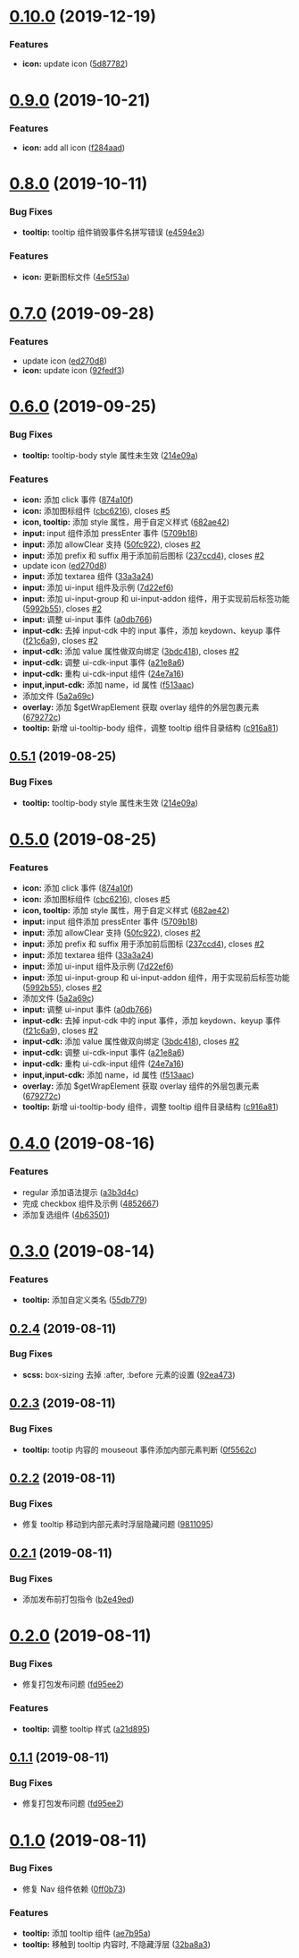 # [0.10.0](https://github.com/lleohao/mammut-ui/compare/v0.9.0...v0.10.0) (2019-12-19)


### Features

* **icon:** update icon ([5d87782](https://github.com/lleohao/mammut-ui/commit/5d877826a757ddd2fa77f736afb6d48f33c88df2))



# [0.9.0](https://github.com/lleohao/mammut-ui/compare/v0.8.0...v0.9.0) (2019-10-21)


### Features

* **icon:** add all icon ([f284aad](https://github.com/lleohao/mammut-ui/commit/f284aad))



# [0.8.0](https://github.com/lleohao/mammut-ui/compare/v0.7.0...v0.8.0) (2019-10-11)


### Bug Fixes

* **tooltip:** tooltip 组件销毁事件名拼写错误 ([e4594e3](https://github.com/lleohao/mammut-ui/commit/e4594e3))


### Features

* **icon:** 更新图标文件 ([4e5f53a](https://github.com/lleohao/mammut-ui/commit/4e5f53a))



# [0.7.0](https://github.com/lleohao/mammut-ui/compare/v0.5.1...v0.7.0) (2019-09-28)


### Features

* update icon ([ed270d8](https://github.com/lleohao/mammut-ui/commit/ed270d8))
* **icon:** update icon ([92fedf3](https://github.com/lleohao/mammut-ui/commit/92fedf3))



# [0.6.0](https://github.com/lleohao/mammut-ui/compare/v0.4.0...v0.6.0) (2019-09-25)


### Bug Fixes

* **tooltip:** tooltip-body style 属性未生效 ([214e09a](https://github.com/lleohao/mammut-ui/commit/214e09a))


### Features

* **icon:** 添加 click 事件 ([874a10f](https://github.com/lleohao/mammut-ui/commit/874a10f))
* **icon:** 添加图标组件 ([cbc6216](https://github.com/lleohao/mammut-ui/commit/cbc6216)), closes [#5](https://github.com/lleohao/mammut-ui/issues/5)
* **icon, tooltip:** 添加 style 属性，用于自定义样式 ([682ae42](https://github.com/lleohao/mammut-ui/commit/682ae42))
* **input:** input 组件添加 pressEnter 事件 ([5709b18](https://github.com/lleohao/mammut-ui/commit/5709b18))
* **input:** 添加 allowClear 支持 ([50fc922](https://github.com/lleohao/mammut-ui/commit/50fc922)), closes [#2](https://github.com/lleohao/mammut-ui/issues/2)
* **input:** 添加 prefix 和 suffix 用于添加前后图标 ([237ccd4](https://github.com/lleohao/mammut-ui/commit/237ccd4)), closes [#2](https://github.com/lleohao/mammut-ui/issues/2)
* update icon ([ed270d8](https://github.com/lleohao/mammut-ui/commit/ed270d8))
* **input:** 添加 textarea 组件 ([33a3a24](https://github.com/lleohao/mammut-ui/commit/33a3a24))
* **input:** 添加 ui-input 组件及示例 ([7d22ef6](https://github.com/lleohao/mammut-ui/commit/7d22ef6))
* **input:** 添加 ui-input-group 和 ui-input-addon 组件，用于实现前后标签功能 ([5992b55](https://github.com/lleohao/mammut-ui/commit/5992b55)), closes [#2](https://github.com/lleohao/mammut-ui/issues/2)
* **input:** 调整 ui-input 事件 ([a0db766](https://github.com/lleohao/mammut-ui/commit/a0db766))
* **input-cdk:** 去掉 input-cdk 中的 input 事件，添加 keydown、keyup 事件 ([f21c6a9](https://github.com/lleohao/mammut-ui/commit/f21c6a9)), closes [#2](https://github.com/lleohao/mammut-ui/issues/2)
* **input-cdk:** 添加 value 属性做双向绑定 ([3bdc418](https://github.com/lleohao/mammut-ui/commit/3bdc418)), closes [#2](https://github.com/lleohao/mammut-ui/issues/2)
* **input-cdk:** 调整 ui-cdk-input 事件 ([a21e8a6](https://github.com/lleohao/mammut-ui/commit/a21e8a6))
* **input-cdk:** 重构 ui-cdk-input 组件 ([24e7a16](https://github.com/lleohao/mammut-ui/commit/24e7a16))
* **input,input-cdk:** 添加 name，id 属性 ([f513aac](https://github.com/lleohao/mammut-ui/commit/f513aac))
* 添加文件 ([5a2a69c](https://github.com/lleohao/mammut-ui/commit/5a2a69c))
* **overlay:** 添加 $getWrapElement 获取 overlay 组件的外层包裹元素 ([679272c](https://github.com/lleohao/mammut-ui/commit/679272c))
* **tooltip:** 新增 ui-tooltip-body 组件，调整 tooltip 组件目录结构 ([c916a81](https://github.com/lleohao/mammut-ui/commit/c916a81))



## [0.5.1](https://github.com/lleohao/mammut-ui/compare/v0.5.0...v0.5.1) (2019-08-25)


### Bug Fixes

* **tooltip:** tooltip-body style 属性未生效 ([214e09a](https://github.com/lleohao/mammut-ui/commit/214e09a))



# [0.5.0](https://github.com/lleohao/mammut-ui/compare/v0.4.0...v0.5.0) (2019-08-25)


### Features

* **icon:** 添加 click 事件 ([874a10f](https://github.com/lleohao/mammut-ui/commit/874a10f))
* **icon:** 添加图标组件 ([cbc6216](https://github.com/lleohao/mammut-ui/commit/cbc6216)), closes [#5](https://github.com/lleohao/mammut-ui/issues/5)
* **icon, tooltip:** 添加 style 属性，用于自定义样式 ([682ae42](https://github.com/lleohao/mammut-ui/commit/682ae42))
* **input:** input 组件添加 pressEnter 事件 ([5709b18](https://github.com/lleohao/mammut-ui/commit/5709b18))
* **input:** 添加 allowClear 支持 ([50fc922](https://github.com/lleohao/mammut-ui/commit/50fc922)), closes [#2](https://github.com/lleohao/mammut-ui/issues/2)
* **input:** 添加 prefix 和 suffix 用于添加前后图标 ([237ccd4](https://github.com/lleohao/mammut-ui/commit/237ccd4)), closes [#2](https://github.com/lleohao/mammut-ui/issues/2)
* **input:** 添加 textarea 组件 ([33a3a24](https://github.com/lleohao/mammut-ui/commit/33a3a24))
* **input:** 添加 ui-input 组件及示例 ([7d22ef6](https://github.com/lleohao/mammut-ui/commit/7d22ef6))
* **input:** 添加 ui-input-group 和 ui-input-addon 组件，用于实现前后标签功能 ([5992b55](https://github.com/lleohao/mammut-ui/commit/5992b55)), closes [#2](https://github.com/lleohao/mammut-ui/issues/2)
* 添加文件 ([5a2a69c](https://github.com/lleohao/mammut-ui/commit/5a2a69c))
* **input:** 调整 ui-input 事件 ([a0db766](https://github.com/lleohao/mammut-ui/commit/a0db766))
* **input-cdk:** 去掉 input-cdk 中的 input 事件，添加 keydown、keyup 事件 ([f21c6a9](https://github.com/lleohao/mammut-ui/commit/f21c6a9)), closes [#2](https://github.com/lleohao/mammut-ui/issues/2)
* **input-cdk:** 添加 value 属性做双向绑定 ([3bdc418](https://github.com/lleohao/mammut-ui/commit/3bdc418)), closes [#2](https://github.com/lleohao/mammut-ui/issues/2)
* **input-cdk:** 调整 ui-cdk-input 事件 ([a21e8a6](https://github.com/lleohao/mammut-ui/commit/a21e8a6))
* **input-cdk:** 重构 ui-cdk-input 组件 ([24e7a16](https://github.com/lleohao/mammut-ui/commit/24e7a16))
* **input,input-cdk:** 添加 name，id 属性 ([f513aac](https://github.com/lleohao/mammut-ui/commit/f513aac))
* **overlay:** 添加 $getWrapElement 获取 overlay 组件的外层包裹元素 ([679272c](https://github.com/lleohao/mammut-ui/commit/679272c))
* **tooltip:** 新增 ui-tooltip-body 组件，调整 tooltip 组件目录结构 ([c916a81](https://github.com/lleohao/mammut-ui/commit/c916a81))



# [0.4.0](http://g.hz.netease.com:22222/mammut-fe/mammut-ui/compare/v0.3.0...v0.4.0) (2019-08-16)


### Features

* regular 添加语法提示 ([a3b3d4c](http://g.hz.netease.com:22222/mammut-fe/mammut-ui/commits/a3b3d4c))
* 完成 checkbox 组件及示例 ([4852667](http://g.hz.netease.com:22222/mammut-fe/mammut-ui/commits/4852667))
* 添加复选组件 ([4b63501](http://g.hz.netease.com:22222/mammut-fe/mammut-ui/commits/4b63501))



# [0.3.0](http://g.hz.netease.com:22222/mammut-fe/mammut-ui/compare/v0.2.4...v0.3.0) (2019-08-14)


### Features

* **tooltip:** 添加自定义类名 ([55db779](http://g.hz.netease.com:22222/mammut-fe/mammut-ui/commits/55db779))



## [0.2.4](http://g.hz.netease.com:22222/mammut-fe/mammut-ui/compare/v0.2.3...v0.2.4) (2019-08-11)


### Bug Fixes

* **scss:** box-sizing 去掉 :after, :before 元素的设置 ([92ea473](http://g.hz.netease.com:22222/mammut-fe/mammut-ui/commits/92ea473))



## [0.2.3](http://g.hz.netease.com:22222/mammut-fe/mammut-ui/compare/v0.2.2...v0.2.3) (2019-08-11)


### Bug Fixes

* **tooltip:** tootip 内容的 mouseout 事件添加内部元素判断 ([0f5562c](http://g.hz.netease.com:22222/mammut-fe/mammut-ui/commits/0f5562c))



## [0.2.2](http://g.hz.netease.com:22222/mammut-fe/mammut-ui/compare/v0.2.1...v0.2.2) (2019-08-11)


### Bug Fixes

* 修复 tooltip 移动到内部元素时浮层隐藏问题 ([9811095](http://g.hz.netease.com:22222/mammut-fe/mammut-ui/commits/9811095))



## [0.2.1](http://g.hz.netease.com:22222/mammut-fe/mammut-ui/compare/v0.2.0...v0.2.1) (2019-08-11)


### Bug Fixes

* 添加发布前打包指令 ([b2e49ed](http://g.hz.netease.com:22222/mammut-fe/mammut-ui/commits/b2e49ed))



# [0.2.0](http://g.hz.netease.com:22222/mammut-fe/mammut-ui/compare/v0.1.0...v0.2.0) (2019-08-11)


### Bug Fixes

* 修复打包发布问题 ([fd95ee2](http://g.hz.netease.com:22222/mammut-fe/mammut-ui/commits/fd95ee2))


### Features

* **tooltip:** 调整 tooltip 样式 ([a21d895](http://g.hz.netease.com:22222/mammut-fe/mammut-ui/commits/a21d895))



## [0.1.1](http://g.hz.netease.com:22222/mammut-fe/mammut-ui/compare/v0.1.0...v0.1.1) (2019-08-11)


### Bug Fixes

* 修复打包发布问题 ([fd95ee2](http://g.hz.netease.com:22222/mammut-fe/mammut-ui/commits/fd95ee2))



# [0.1.0](http://g.hz.netease.com:22222/mammut-fe/mammut-ui/compare/0ff0b73...v0.1.0) (2019-08-11)


### Bug Fixes

* 修复 Nav 组件依赖 ([0ff0b73](http://g.hz.netease.com:22222/mammut-fe/mammut-ui/commits/0ff0b73))


### Features

* **tooltip:** 添加 tooltip 组件 ([ae7b95a](http://g.hz.netease.com:22222/mammut-fe/mammut-ui/commits/ae7b95a))
* **tooltip:** 移触到 tooltip 内容时, 不隐藏浮层 ([32ba8a3](http://g.hz.netease.com:22222/mammut-fe/mammut-ui/commits/32ba8a3))



